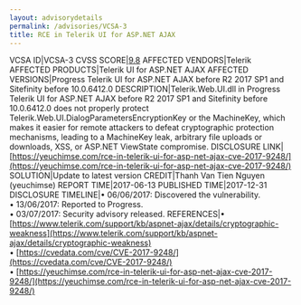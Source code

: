```yaml
---
layout: advisorydetails
permalink: /advisories/VCSA-3
title: RCE in Telerik UI for ASP.NET AJAX
---
```

VCSA ID|VCSA-3
CVSS SCORE|[9.8](https://nvd.nist.gov/vuln-metrics/cvss/v3-calculator?calculator&version=3.0&vector=(AV:N/AC:L/PR:N/UI:N/S:U/C:H/I:H/A:H))
AFFECTED VENDORS|Telerik
AFFECTED PRODUCTS|Telerik UI for ASP.NET AJAX
AFFECTED VERSIONS|Progress Telerik UI for ASP.NET AJAX before R2 2017 SP1 and Sitefinity before 10.0.6412.0
DESCRIPTION|Telerik.Web.UI.dll in Progress Telerik UI for ASP.NET AJAX before R2 2017 SP1 and Sitefinity before 10.0.6412.0 does not properly protect Telerik.Web.UI.DialogParametersEncryptionKey or the MachineKey, which makes it easier for remote attackers to defeat cryptographic protection mechanisms, leading to a MachineKey leak, arbitrary file uploads or downloads, XSS, or ASP.NET ViewState compromise.
DISCLOSURE LINK|[https://yeuchimse.com/rce-in-telerik-ui-for-asp-net-ajax-cve-2017-9248/](https://yeuchimse.com/rce-in-telerik-ui-for-asp-net-ajax-cve-2017-9248/)
SOLUTION|Update to latest version
CREDIT|Thanh Van Tien Nguyen (yeuchimse)
REPORT TIME|2017-06-13
PUBLISHED TIME|2017-12-31
DISCLOSURE TIMELINE|&#8226; 06/06/2017: Discovered the vulnerability.<br>&#8226; 13/06/2017: Reported to Progress.<br>&#8226; 03/07/2017: Security advisory released.
REFERENCES|&#8226; [https://www.telerik.com/support/kb/aspnet-ajax/details/cryptographic-weakness](https://www.telerik.com/support/kb/aspnet-ajax/details/cryptographic-weakness)<br>&#8226; [https://cvedata.com/cve/CVE-2017-9248/](https://cvedata.com/cve/CVE-2017-9248/)<br>&#8226; [https://yeuchimse.com/rce-in-telerik-ui-for-asp-net-ajax-cve-2017-9248/](https://yeuchimse.com/rce-in-telerik-ui-for-asp-net-ajax-cve-2017-9248/)
